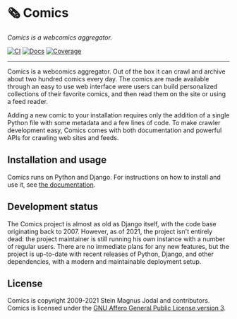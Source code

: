 # &#x1F5DE; Comics

_Comics is a webcomics aggregator._

[![CI](https://img.shields.io/github/actions/workflow/status/jodal/comics/ci.yml)](https://github.com/jodal/comics/actions/workflows/ci.yml)
[![Docs](https://img.shields.io/readthedocs/comics)](https://comics.readthedocs.io/)
[![Coverage](https://img.shields.io/codecov/c/gh/jodal/comics)](https://codecov.io/gh/jodal/comics)

---

Comics is a webcomics aggregator. Out of the box it can crawl and archive
about two hundred comics every day. The comics are made available through an
easy to use web interface were users can build personalized collections of
their favorite comics, and then read them on the site or using a feed reader.

Adding a new comic to your installation requires only the addition of a single
Python file with some metadata and a few lines of code. To make crawler
development easy, Comics comes with both documentation and powerful APIs for
crawling web sites and feeds.

## Installation and usage

Comics runs on Python and Django. For instructions on how to install and use it, see [the documentation](https://comics.readthedocs.io/).

## Development status

The Comics project is almost as old as Django itself, with the code base
originating back to 2007. However, as of 2021, the project isn't entirely
dead: the project maintainer is still running his own instance with a number
of regular users. There are no immediate plans for any new features, but
the project is up-to-date with recent releases of Python, Django, and other
dependencies, with a modern and maintainable deployment setup.

## License

Comics is copyright 2009-2021 Stein Magnus Jodal and contributors.
Comics is licensed under the
[GNU Affero General Public License version 3](https://www.gnu.org/licenses/agpl-3.0.en.html).
